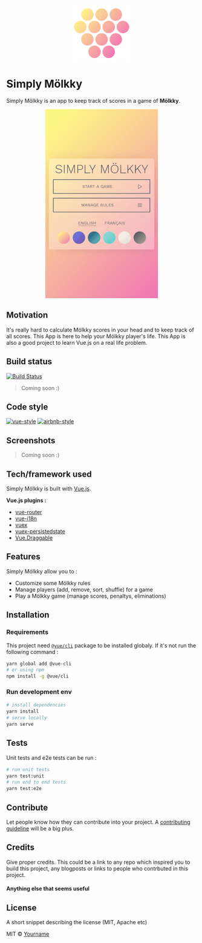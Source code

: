 <p align="center">
  <img src="readme-logo.png" alt="Logo Simply Mölkky"/>
</p>

# Simply Mölkky
Simply Mölkky is an app to keep track of scores in a game of **Mölkky**.

<p align="center">
  <img src="readme-demo.gif" alt="Simply Mölkky demo"/>
</p>

## Motivation
It's really hard to calculate Mölkky scores in your head and to keep track of all scores. This App is here to help your Mölkky player's life.
This App is also a good project to learn Vue.js on a real life problem.


## Build status

[![Build Status](https://travis-ci.org/coming-soon/coming-soon.svg?branch=master)](https://travis-ci.org/coming-soon/coming-soon)

> Coming soon :)

## Code style

[![vue-style](https://img.shields.io/badge/code%20style-Vue.js-4B32C3.svg?style=flat)](https://vuejs.org/v2/style-guide/)
[![airbnb-style](https://img.shields.io/badge/eslint-airbnb-4B32C3.svg)](https://github.com/airbnb/javascript)

## Screenshots

> Coming soon :)

## Tech/framework used
Simply Mölkky is built with [Vue.js](https://vuejs.org/v2).

**Vue.js plugins :**
- [vue-router](https://github.com/vuejs/vue-router)
- [vue-i18n](https://github.com/kazupon/vue-i18n)
- [vuex](https://github.com/vuejs/vuex)
- [vuex-persistedstate](https://github.com/robinvdvleuten/vuex-persistedstate)
- [Vue.Draggable](https://github.com/SortableJS/Vue.Draggable)

## Features
Simply Mölkky allow you to :
- Customize some Mölkky rules
- Manage players (add, remove, sort, shuffle) for a game
- Play a Mölkky game (manage scores, penaltys, eliminations)

## Installation

### Requirements

This project need [`@vue/cli`](https://github.com/vuejs/vue-cli) package to be installed globaly. If it's not run the following command :
``` bash
yarn global add @vue-cli
# or using npm
npm install -g @vue/cli
```

### Run development env

``` bash
# install dependencies
yarn install
# serve locally
yarn serve
```

## Tests
Unit tests and e2e tests can be run :

``` bash
# run unit tests
yarn test:unit
# run end to end tests
yarn test:e2e
```

## Contribute

Let people know how they can contribute into your project. A [contributing guideline](https://github.com/zulip/zulip-electron/blob/master/CONTRIBUTING.md) will be a big plus.

## Credits
Give proper credits. This could be a link to any repo which inspired you to build this project, any blogposts or links to people who contrbuted in this project.

#### Anything else that seems useful

## License
A short snippet describing the license (MIT, Apache etc)

MIT © [Yourname]()
